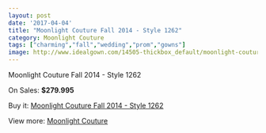 ```yaml
---
layout: post
date: '2017-04-04'
title: "Moonlight Couture Fall 2014 - Style 1262"
category: Moonlight Couture
tags: ["charming","fall","wedding","prom","gowns"]
image: http://www.idealgown.com/14505-thickbox_default/moonlight-couture-fall-2014-style-1262.jpg
---
```

Moonlight Couture Fall 2014 - Style 1262

On Sales: **$279.995**
<a href="https://www.idealgown.com/en/moonlight-couture/5817-moonlight-couture-fall-2014-style-1262.html"><amp-img layout="responsive" width="600" height="600" src="//www.idealgown.com/14505-thickbox_default/moonlight-couture-fall-2014-style-1262.jpg" alt="Moonlight Couture Fall 2014 - Style 1262 0" /></a>
<a href="https://www.idealgown.com/en/moonlight-couture/5817-moonlight-couture-fall-2014-style-1262.html"><amp-img layout="responsive" width="600" height="600" src="//www.idealgown.com/14507-thickbox_default/moonlight-couture-fall-2014-style-1262.jpg" alt="Moonlight Couture Fall 2014 - Style 1262 1" /></a>
<a href="https://www.idealgown.com/en/moonlight-couture/5817-moonlight-couture-fall-2014-style-1262.html"><amp-img layout="responsive" width="600" height="600" src="//www.idealgown.com/14506-thickbox_default/moonlight-couture-fall-2014-style-1262.jpg" alt="Moonlight Couture Fall 2014 - Style 1262 2" /></a>

Buy it: [Moonlight Couture Fall 2014 - Style 1262](https://www.idealgown.com/en/moonlight-couture/5817-moonlight-couture-fall-2014-style-1262.html "Moonlight Couture Fall 2014 - Style 1262")

View more: [Moonlight Couture](https://www.idealgown.com/en/87-moonlight-couture "Moonlight Couture")